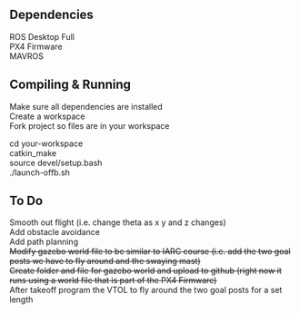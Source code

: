 ## Dependencies
ROS Desktop Full  
PX4 Firmware  
MAVROS  

## Compiling & Running
Make sure all dependencies are installed  
Create a workspace  
Fork project so files are in your workspace  

cd your-workspace  
catkin_make  
source devel/setup.bash  
./launch-offb.sh  

##  To Do  
Smooth out flight (i.e. change theta as x y and z changes)  
Add obstacle avoidance  
Add path planning  
~~Modify gazebo world file to be similar to IARC course (i.e. add the two goal posts we have to fly around and the swaying mast)~~  
~~Create folder and file for gazebo world and upload to github (right now it runs using a world file that is part of the PX4 Firmware)~~  
After takeoff program the VTOL to fly around the two goal posts for a set length
